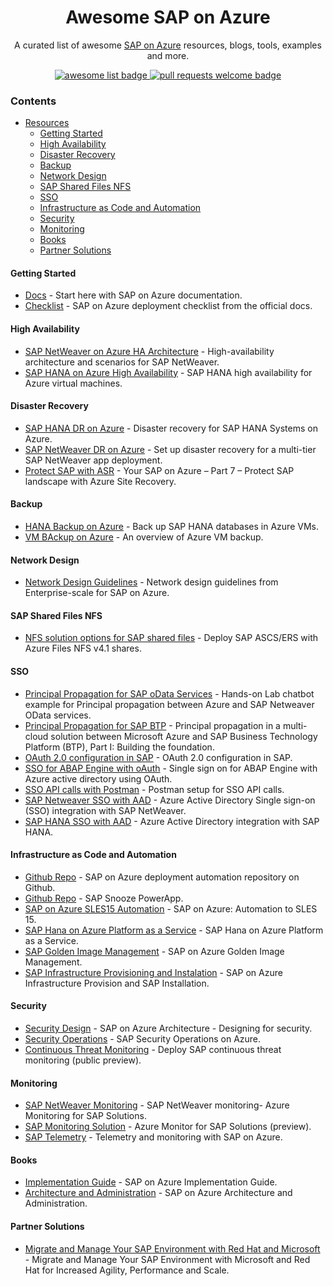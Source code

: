 <div align="center">
  <h1 align="center">Awesome SAP on Azure</h1>
  <p align="center">A curated list of awesome <a href="https://azure.microsoft.com/en-us/solutions/sap/">SAP on Azure</a> resources, blogs, tools, examples and more.</p>

  <p align="center">
      <a href="https://github.com/sindresorhus/awesome">
        <img alt="awesome list badge" src="https://cdn.rawgit.com/sindresorhus/awesome/d7305f38d29fed78fa85652e3a63e154dd8e8829/media/badge.svg">
      </a>
      <a href="http://makeapullrequest.com">
        <img alt="pull requests welcome badge" src="https://img.shields.io/badge/PRs-welcome-brightgreen.svg?style=flat">
      </a>
  </p>
</div>

### Contents

- [Resources](#resources)
    - [Getting Started](#getting-started)
    - [High Availability](#high-availability)
    - [Disaster Recovery](#disaster-recovery)
    - [Backup](#backup)
    - [Network Design](#network-design)
    - [SAP Shared Files NFS](#sap-shared-files-nfs)
    - [SSO](#sso)
    - [Infrastructure as Code and Automation](#infrastructure-as-code-and-automation)
    - [Security](#security)
    - [Monitoring](#monitoring)
    - [Books](#books)
    - [Partner Solutions](#partner-solutions)

#### Getting Started

- [Docs](https://docs.microsoft.com/en-us/azure/virtual-machines/workloads/sap/get-started) - Start here with SAP on Azure documentation.
- [Checklist](https://docs.microsoft.com/en-us/azure/virtual-machines/workloads/sap/sap-deployment-checklist) - SAP on Azure deployment checklist from the official docs.

#### High Availability

- [SAP NetWeaver on Azure HA Architecture](https://docs.microsoft.com/en-us/azure/virtual-machines/workloads/sap/sap-high-availability-architecture-scenarios) - High-availability architecture and scenarios for SAP NetWeaver.
- [SAP HANA on Azure High Availability](https://docs.microsoft.com/en-us/azure/virtual-machines/workloads/sap/sap-hana-availability-overview) - SAP HANA high availability for Azure virtual machines.

#### Disaster Recovery

- [SAP HANA DR on Azure](https://azure.microsoft.com/en-us/blog/disaster-recovery-for-sap-hana-systems-on-azure/) - Disaster recovery for SAP HANA Systems on Azure.
- [SAP NetWeaver DR on Azure](https://docs.microsoft.com/en-us/azure/site-recovery/site-recovery-sap) - Set up disaster recovery for a multi-tier SAP NetWeaver app deployment.
- [Protect SAP with ASR](https://docs.microsoft.com/en-us/azure/site-recovery/site-recovery-sap) - Your SAP on Azure – Part 7 – Protect SAP landscape with Azure Site Recovery.

#### Backup

- [HANA Backup on Azure](https://docs.microsoft.com/en-us/azure/backup/backup-azure-sap-hana-database) - Back up SAP HANA databases in Azure VMs.
- [VM BAckup on Azure](https://docs.microsoft.com/en-us/azure/backup/backup-azure-vms-introduction) - An overview of Azure VM backup.

#### Network Design

- [Network Design Guidelines](https://docs.microsoft.com/en-us/azure/cloud-adoption-framework/scenarios/sap/eslz-network-topology-and-connectivity) - Network design guidelines from Enterprise-scale for SAP on Azure.

#### SAP Shared Files NFS

- [NFS solution options for SAP shared files](https://techcommunity.microsoft.com/t5/running-sap-applications-on-the/deploy-sap-ascs-ers-with-azure-files-nfs-v4-1-shares/ba-p/2038320) - Deploy SAP ASCS/ERS with Azure Files NFS v4.1 shares.

#### SSO

- [Principal Propagation for SAP oData Services](https://github.com/ROBROICH/Teams-Chatbot-SAP-NW-Principal-Propagation) - Hands-on Lab chatbot example for Principal propagation between Azure and SAP Netweaver OData services.
- [Principal Propagation for SAP BTP](https://github.com/ROBROICH/Teams-Chatbot-SAP-NW-Principal-Propagation) - Principal propagation in a multi-cloud solution between Microsoft Azure and SAP Business Technology Platform (BTP), Part I: Building the foundation.
- [OAuth 2.0 configuration in SAP](https://medium.com/@ThomasWecker/oauth-2-0-configuration-in-sap-4333e92a1d65) - OAuth 2.0 configuration in SAP.
- [SSO for ABAP Engine with oAuth](https://blogs.sap.com/2019/10/17/single-sign-on-for-abap-engine-with-azure-active-directory-using-oauth/) - Single sign on for ABAP Engine with Azure active directory using OAuth. 
- [SSO API calls with Postman](https://github.com/azuredevcollege/SAP/blob/master/sap-oauth-saml-flow/PostmanSetup/README.md) - Postman setup for SSO API calls.  
- [SAP Netweaver SSO with AAD](https://docs.microsoft.com/en-us/azure/active-directory/saas-apps/sap-netweaver-tutorial) - Azure Active Directory Single sign-on (SSO) integration with SAP NetWeaver.
- [SAP HANA SSO with AAD](https://docs.microsoft.com/en-us/azure/active-directory/saas-apps/saphana-tutorial) - Azure Active Directory integration with SAP HANA.

#### Infrastructure as Code and Automation
- [Github Repo](https://github.com/Azure/sap-hana) - SAP on Azure deployment automation repository on Github.
- [Github Repo](https://github.com/microsoft/SAPAzureSnooze) - SAP Snooze PowerApp.
- [SAP on Azure SLES15 Automation](https://www.linkedin.com/pulse/sap-azure-automation-sles-15-alexander-tuerk/) - SAP on Azure: Automation to SLES 15.
- [SAP Hana on Azure Platform as a Service](https://www.linkedin.com/pulse/sap-hana-azure-platform-service-nandkishor-gaikwad/) - SAP Hana on Azure Platform as a Service. 
- [SAP Golden Image Management](https://www.linkedin.com/pulse/saphanaonazure-value-stream-1-golden-image-part-19-gaikwad/) - SAP on Azure Golden Image Management.
- [SAP Infrastructure Provisioning and Instalation](https://www.linkedin.com/pulse/saphanaonazure-value-stream-2-infrastructure-sap-part-gaikwad/) - SAP on Azure Infrastructure Provision and SAP Installation.

#### Security
- [Security Design](https://azure.microsoft.com/en-us/blog/sap-on-azure-architecture-designing-for-security/) - SAP on Azure Architecture - Designing for security.
- [Security Operations](https://blogs.sap.com/2019/07/21/sap-security-operations-on-azure/) - SAP Security Operations on Azure. 
- [Continuous Threat Monitoring](https://docs.microsoft.com/en-us/azure/sentinel/sap-deploy-solution) - Deploy SAP continuous threat monitoring (public preview). 

#### Monitoring
- [SAP NetWeaver Monitoring](https://techcommunity.microsoft.com/t5/running-sap-applications-on-the/sap-netweaver-monitoring-azure-monitoring-for-sap-solutions/ba-p/2262721) - SAP NetWeaver monitoring- Azure Monitoring for SAP Solutions.
- [SAP Monitoring Solution](https://docs.microsoft.com/en-us/azure/virtual-machines/workloads/sap/azure-monitor-overview) - Azure Monitor for SAP Solutions (preview).
- [SAP Telemetry](https://www.microsoft.com/en-us/itshowcase/end-to-end-telemetry-for-sap-on-azure) - Telemetry and monitoring with SAP on Azure.

#### Books
- [Implementation Guide](https://azure.microsoft.com/en-us/resources/sap-on-azure-implementation-guide/) - SAP on Azure Implementation Guide.
- [Architecture and Administration](https://www.sap-press.com/sap-on-microsoft-azure_5174/) - SAP on Azure Architecture and Administration. 

#### Partner Solutions
- [Migrate and Manage Your SAP Environment with Red Hat and Microsoft](https://www.redhat.com/rhdc/managed-files/pa-migrate-manage-sap-analyst-material-F29586-202107-en.pdf) - Migrate and Manage Your SAP Environment with Microsoft and Red Hat for Increased Agility, Performance and Scale.
